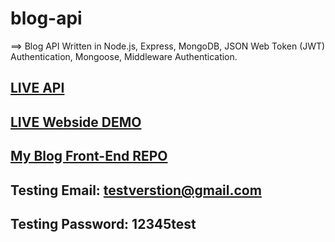 # blog-api
==> Blog API Written in Node.js, Express, MongoDB, JSON Web Token (JWT) Authentication, Mongoose, Middleware Authentication.


 ## <a href="https://blog-post-api-sadam.herokuapp.com">LIVE API</a>


##  <a href="https://saddamarbaa-blog.netlify.app/"> LIVE Webside DEMO </a>


##  <a href="https://github.com/saddamarbaa/blog-api"> My Blog Front-End REPO</a>
 
 

##   Testing Email:      testverstion@gmail.com
##   Testing Password:    12345test
